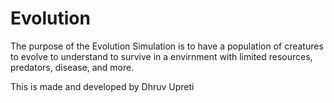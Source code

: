 # Evolution

The purpose of the Evolution Simulation is to have a population of creatures to evolve to understand to survive in a envirnment with limited resources, predators, disease, and more. 

This is made and developed by Dhruv Upreti